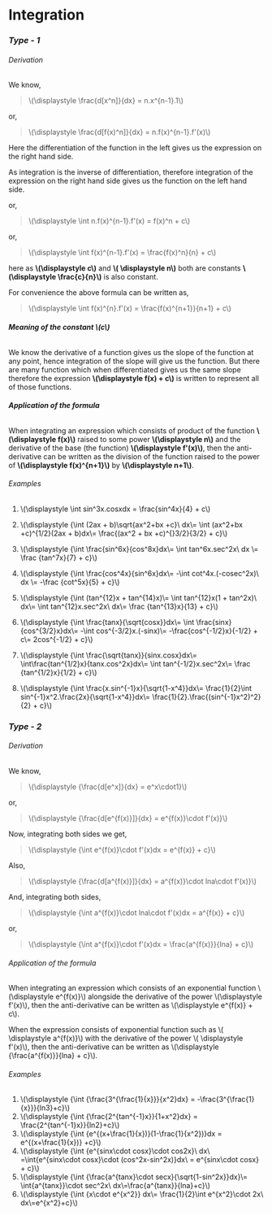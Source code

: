 # Integration

### *Type - 1*

###### *Derivation*

We know,

> \\(\displaystyle \frac{d[x^n]}{dx} = n.x^{n-1}.1\\)

or,

> \\(\displaystyle \frac{d[f(x)^n]}{dx} = n.f(x)^{n-1}.f'(x)\\)

Here the differentiation of the function in the left gives us the expression on the right hand side.

As integration is the inverse of differentiation, therefore integration of the expression on the right  hand side gives us the function on the left hand side.

or,

> \\(\displaystyle \int n.f(x)^{n-1}.f'(x) = f(x)^n + c\\)

or,

> \\(\displaystyle \int f(x)^{n-1}.f'(x) = \frac{f(x)^n}{n} + c\\)

here as **\\(\displaystyle c\\)** and **\\( \displaystyle n\\)** both are constants **\\(\displaystyle \frac{c}{n}\\)** is also constant.

For convenience the above formula can be written as,

> \\(\displaystyle \int f(x)^{n}.f'(x) = \frac{f(x)^{n+1}}{n+1} + c\\)



###### ***Meaning of the constant \\(c\\)***

We know the derivative of a function gives us the slope of the function at any point, hence integration of the slope will give us the function. But there are many function which when differentiated gives us the same slope therefore the expression **\\(\displaystyle f(x) + c\\)** is written to represent all of those functions. 

###### ***Application of the formula***

When integrating an expression which consists of product of the function **\\(\displaystyle f(x)\\)** raised to some power **\\(\displaystyle n\\)** and the derivative of the base (the function) **\\(\displaystyle f'(x)\\)**, then the anti-derivative can be written as the division of the function raised to the power of **\\(\displaystyle f(x)^{n+1}\\)** by **\\(\displaystyle n+1\\)**. 

###### *Examples*

1. \\(\displaystyle \int sin^3x.cosxdx = \frac{sin^4x}{4} + c\\)

2. \\(\displaystyle {\int (2ax + b)\sqrt{ax^2+bx +c}\ dx\\= \int (ax^2+bx +c)^{1/2}(2ax + b)dx\\= \frac{(ax^2 + bx +c)^{}3/2}{3/2} + c}\\)

3. \\(\displaystyle {\int \frac{sin^6x}{cos^8x}dx\\= \int tan^6x.sec^2x\ dx \\= \frac {tan^7x}{7} + c}\\)

4. \\(\displaystyle {\int \frac{cos^4x}{sin^6x}dx\\= -\int cot^4x.(-cosec^2x)\ dx \\= -\frac {cot^5x}{5} + c}\\)

5. \\(\displaystyle {\int (tan^{12}x + tan^{14}x)\\= \int tan^{12}x(1  +  tan^2x)\ dx\\= \int tan^{12}x.sec^2x\ dx\\= \frac {tan^{13}x}{13} + c}\\)

6. \\(\displaystyle {\int \frac{tanx}{\sqrt{cosx}}dx\\= \int \frac{sinx}{cos^{3/2}x}dx\\= -\int cos^{-3/2}x.(-sinx)\\= -\frac{cos^{-1/2}x}{-1/2} + c\\= 2cos^{-1/2}   + c}\\)

7. \\(\displaystyle {\int \frac{\sqrt{tanx}}{sinx.cosx}dx\\= \int\frac{tan^{1/2}x}{tanx.cos^2x}dx\\= \int tan^{-1/2}x.sec^2x\\= \frac {tan^{1/2}x}{1/2} + c}\\)

8. \\(\displaystyle {\int \frac{x.sin^{-1}x}{\sqrt{1-x^4}}dx\\= \frac{1}{2}\int sin^{-1}x^2.\frac{2x}{\sqrt{1-x^4}}dx\\= \frac{1}{2}.\frac{(sin^{-1}x^2)^2}{2} + c}\\)




### *Type - 2*

###### *Derivation*

We know,

> \\(\displaystyle {\frac{d[e^x]}{dx} = e^x\cdot1}\\)

or,

> \\(\displaystyle {\frac{d[e^{f(x)}]}{dx} = e^{f(x)}\cdot f'(x)}\\)

Now, integrating both sides we get,

> \\(\displaystyle {\int e^{f(x)}\cdot f'(x)dx = e^{f(x)} + c}\\)

Also,

> \\(\displaystyle {\frac{d[a^{f(x)}]}{dx} = a^{f(x)}\cdot lna\cdot f'(x)}\\)

And, integrating both sides,

> \\(\displaystyle {\int a^{f(x)}\cdot lna\cdot f'(x)dx = a^{f(x)} + c}\\)

or,

> \\(\displaystyle {\int a^{f(x)}\cdot f'(x)dx = \frac{a^{f(x)}}{lna} + c}\\)



###### *Application of the formula*

When integrating an expression which consists of an exponential function \\(\displaystyle e^{f(x)}\\) alongside the derivative of the power \\(\displaystyle f'(x)\\), then the anti-derivative can be written as \\(\displaystyle e^{f(x)} + c\\). 

When the expression consists of exponential function such as \\( \displaystyle a^{f(x)}\\) with the derivative of the power \\( \displaystyle f'(x)\\), then the anti-derivative can be written as \\(\displaystyle {\frac{a^{f(x)}}{lna} + c}\\). 

###### *Examples*

1. \\(\displaystyle {\int {\frac{3^{\frac{1}{x}}}{x^2}dx} = -\frac{3^{\frac{1}{x}}}{ln3}+c}\\)
2. \\(\displaystyle {\int {\frac{2^{tan^{-1}x}}{1+x^2}dx} = \frac{2^{tan^{-1}x}}{ln2}+c}\\)
3. \\(\displaystyle {\int {e^{(x+\frac{1}{x})}(1-\frac{1}{x^2})}dx = e^{(x+\frac{1}{x})} +c}\\)
4. \\(\displaystyle {\int {e^{sinx\cdot cosx}\cdot cos2x}\ dx\\ =\int{e^{sinx\cdot cosx}\cdot (cos^2x-sin^2x)}dx\\ = e^{sinx\cdot cosx} + c}\\)
5. \\(\displaystyle {\int {\frac{a^{tanx}\cdot secx}{\sqrt{1-sin^2x}}dx}\\= \int{a^{tanx}}\cdot sec^2x\ dx\\=\frac{a^{tanx}}{lna}+c}\\)
6. \\(\displaystyle {\int {x\cdot e^{x^2}} dx\\= \frac{1}{2}\int e^{x^2}\cdot 2x\ dx\\=e^{x^2}+c}\\)



